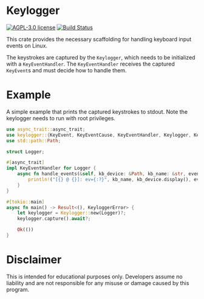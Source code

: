 # Keylogger

[![AGPL-3.0 license][agpl-badge]][agpl-url]
[![Build Status][actions-badge]][actions-url]

[agpl-badge]: https://img.shields.io/badge/license-AGPL-purple.svg
[agpl-url]: https://github.com/gabi-250/keylogger/blob/master/LICENSE
[actions-badge]: https://github.com/gabi-250/keylogger/actions/workflows/test.yaml/badge.svg
[actions-url]: https://github.com/gabi-250/keylogger/actions/workflows/test.yaml?query=branch%3Amaster+workflow%3A%22Run+tests%22

This crate provides the necessary scaffolding for handling keyboard input events on Linux.

The keystrokes are captured by the `Keylogger`, which needs to be initialized
with a `KeyEventHandler`. The `KeyEventHandler` receives the captured
`KeyEvent`s and must decide how to handle them.

# Example

A simple example that prints the captured keystrokes to stdout. Note the
keylogger needs to run with root privileges.

 ```rust
 use async_trait::async_trait;
 use keylogger::{KeyEvent, KeyEventCause, KeyEventHandler, Keylogger, KeyloggerError};
 use std::path::Path;

 struct Logger;

 #[async_trait]
 impl KeyEventHandler for Logger {
     async fn handle_events(&self, kb_device: &Path, kb_name: &str, events: &[KeyEvent]) {
         println!("[{} @ {}]: ev={:?}", kb_name, kb_device.display(), events);
     }
 }

 #[tokio::main]
 async fn main() -> Result<(), KeyloggerError> {
     let keylogger = Keylogger::new(Logger)?;
     keylogger.capture().await?;

     Ok(())
 }
 ```

# Disclaimer

This is intended for educational purposes only. Developers assume no liability
and are not responsible for any misuse or damage caused by this program.
